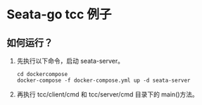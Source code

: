 # Seata-go tcc 例子

## 如何运行？

1. 先执行以下命令，启动 seata-server。

   ```shell
   cd dockercompose
   docker-compose -f docker-compose.yml up -d seata-server
   ```

2. 再执行 tcc/client/cmd 和 tcc/server/cmd 目录下的 main()方法。
